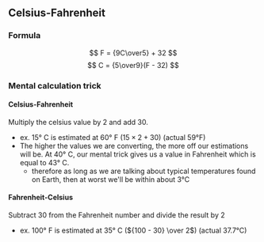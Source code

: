 
## Celsius-Fahrenheit
### Formula
$$
F = {9C\over5} + 32
$$
$$
C = {5\over9}(F - 32)
$$

### Mental calculation trick
#### Celsius-Fahrenheit
Multiply the celsius value by 2 and add 30.
- ex. 15° C is estimated at 60° F ($15\times2 + 30$) (actual 59°F)
- The higher the values we are converting, the more off our estimations will be. At 40° C, our mental trick gives us a value in Fahrenheit which is equal to 43° C.
    - therefore as long as we are talking about typical temperatures found on Earth, then at worst we'll be within about 3°C

#### Fahrenheit-Celsius
Subtract 30 from the Fahrenheit number and divide the result by 2
- ex. 100° F is estimated at 35° C (${100 - 30} \over 2$) (actual 37.7°C)